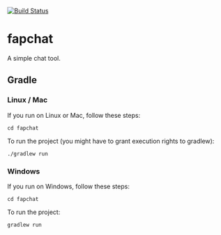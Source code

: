 [![Build Status](https://travis-ci.com/alaeschaik/fapchat.svg?token=z4x2JNRsy16jHhXzAqhv&branch=master)](https://travis-ci.com/alaeschaik/fapchat)
# fapchat
A simple chat tool.
## Gradle

### Linux / Mac

If you run on Linux or Mac, follow these steps:

    cd fapchat
    
To run the project (you might have to grant execution rights to gradlew):
    
    ./gradlew run

### Windows

If you run on Windows, follow these steps:

    cd fapchat

To run the project:
    
    gradlew run